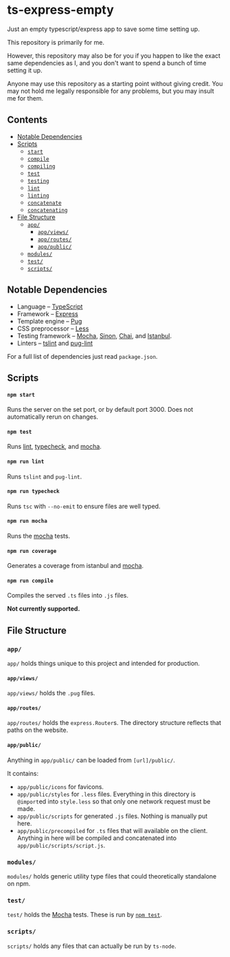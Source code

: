 # ts-express-empty
Just an empty typescript/express app to save some time setting up.

This repository is primarily for me.

However, this repository may also be for you
if you happen to like the exact same dependencies as I,
and you don't want to spend a bunch of time setting it up.

Anyone may use this repository as a starting point without giving credit.
You may not hold me legally responsible for any problems,
but you may insult me for them.

## Contents
- [Notable Dependencies](#notable-dependencies)
- [Scripts](#scripts)
    - [`start`](#npm-start)
    - [`compile`](#npm-run-compile)
    - [`compiling`](#npm-run-compiling)
    - [`test`](#npm-test)
    - [`testing`](#npm-run-testing)
    - [`lint`](#npm-run-lint)
    - [`linting`](#npm-run-linting)
    - [`concatenate`](#npm-run-concatenate)
    - [`concatenating`](#npm-run-concatenating)
- [File Structure](#file-structure)
    - [`app/`](#app)
        - [`app/views/`](#app-views)
        - [`app/routes/`](#app-routes)
        - [`app/public/`](#app-public)
    - [`modules/`](#modules)
    - [`test/`](#test)
    - [`scripts/`](#scripts-1)

## Notable Dependencies
- Language – [TypeScript](https://www.typescriptlang.org/)
- Framework – [Express](https://expressjs.com/)
- Template engine – [Pug](https://pugjs.org/)
- CSS preprocessor – [Less](http://lesscss.org/)
- Testing framework – [Mocha](https://mochajs.org/), [Sinon](http://sinonjs.org/), [Chai](http://chaijs.com/), and [Istanbul](https://istanbul.js.org/).
- Linters – [tslint](https://palantir.github.io/tslint/) and [pug-lint](https://github.com/pugjs/pug-lint)

For a full list of dependencies just read `package.json`.

## Scripts

#### `npm start`

Runs the server on the set port, or by default port 3000.
Does not automatically rerun on changes.

#### `npm test`

Runs [lint](#npm-run-lint),
[typecheck](#npm-run-typecheck),
and [mocha](#npm-run-mocha).

#### `npm run lint`

Runs `tslint` and `pug-lint`.

#### `npm run typecheck`

Runs `tsc` with `--no-emit` to ensure files are well typed.

#### `npm run mocha`

Runs the [mocha](https://mochajs.org/) tests.

#### `npm run coverage`

Generates a coverage from istanbul and [mocha](#npm-run-mocha).

#### `npm run compile`

Compiles the served `.ts` files into `.js` files.

**Not currently supported.**

## File Structure

### `app/`

`app/` holds things unique to this project and intended for production.

#### `app/views/`

`app/views/` holds the `.pug` files.

#### `app/routes/`

`app/routes/` holds the `express.Router`s.
The directory structure reflects that paths on the website.

#### `app/public/`

Anything in `app/public/` can be loaded from `[url]/public/`.

It contains:
- `app/public/icons` for favicons.
- `app/public/styles` for `.less` files. Everything in this directory is `@import`ed into `style.less` so that only one network request must be made.
- `app/public/scripts` for generated `.js` files. Nothing is manually put here.
- `app/public/precompiled` for `.ts` files that will available on the client.
    Anything in here will be compiled and concatenated
    into `app/public/scripts/script.js`.

### `modules/`

`modules/` holds generic utility type files
that could theoretically standalone on npm.

### `test/`

`test/` holds the [Mocha](https://mochajs.org/) tests.
These is run by [`npm test`](#npm-test).

### `scripts/`

`scripts/` holds any files that can actually be run by `ts-node`.
